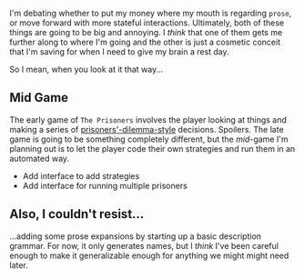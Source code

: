 I'm debating whether to put my money where my mouth is regarding `prose`, or move forward with more stateful interactions. Ultimately, both of these things are going to be big and annoying. I _think_ that one of them gets me further along to where I'm going and the other is just a cosmetic conceit that I'm saving for when I need to give my brain a rest day.

So I mean, when you look at it that way...

## Mid Game

The early game of `The Prisoners` involves the player looking at things and making a series of [prisoners'-dilemma-style](https://en.wikipedia.org/wiki/Prisoner%27s_dilemma) decisions. Spoilers. The late game is going to be something completely different, but the _mid_-game I'm planning out is to let the player code their own strategies and run them in an automated way.

- Add interface to add strategies
- Add interface for running multiple prisoners

## Also, I couldn't resist...

...adding some prose expansions by starting up a basic description grammar. For now, it only generates names, but I _think_ I've been careful enough to make it generalizable enough for anything we might might need later.
